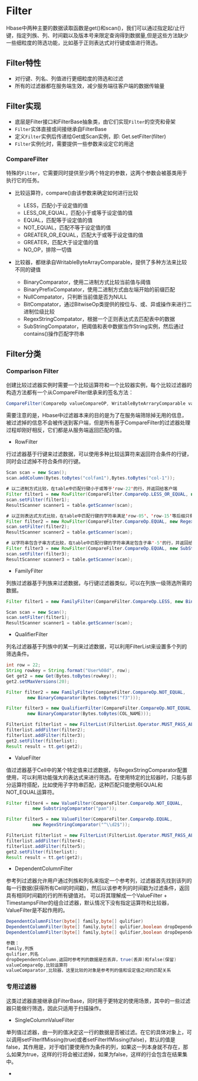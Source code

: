 # Filter

Hbase中两种主要的数据读取函数是get()和scan()，我们可以通过指定起/止行键，指定列族、列、时间戳以及版本号来限定查询得到数据量,但是这些方法缺少一些细粒度的筛选功能，比如基于正则表达式对行键或值进行筛选。

## Filter特性

* 对行键、列名、列值进行更细粒度的筛选和过滤
* 所有的过滤器都在服务端生效，减少服务端往客户端的数据传输量

## Filter实现

* 底层是Filter接口和FilterBase抽象类，由它们实现`Filter`的空壳和骨架
* `Filter`实体直接或间接继承自FilterBase
* 定义`Filter`实例后传递给Get或Scan实例，即: Get.setFilter(filter)
* `Filter`实例化时，需要提供一些参数来设定它的用途

### CompareFilter

特殊的`Filter`，它需要同时提供至少两个特定的参数，这两个参数会被基类用于执行它的任务。

* 比较运算符，compare()由该参数来确定如何进行比较
  * LESS，匹配小于设定值的值
  * LESS_OR_EQUAL，匹配小于或等于设定值的值
  * EQUAL，匹配等于设定值的值
  * NOT_EQUAL，匹配不等于设定值的值
  * GREATER_OR_EQUAL，匹配大于或等于设定值的值
  * GREATER，匹配大于设定值的值
  * NO_OP，排除一切值

* 比较器，都继承自WritableByteArrayComparable，提供了多种方法来比较不同的键值
  * BinaryComparator，使用二进制方式比较当前值与阈值
  * BinaryPrefixCompatator，使用二进制方式由左端开始的前缀匹配
  * NullCompatator，只判断当前值是否为NULL
  * BitCompatator，通过BitwiseOp类提供的按位与、或、异或操作来进行二进制位级比较
  * RegexStringCompatator，根据一个正则表达式去匹配表中的数据
  * SubStringCompatator，把阈值和表中数据当作String实例，然后通过contains()操作匹配字符串

## Filter分类
### Comparison Filter

创建比较过滤器实例时需要一个比较运算符和一个比较器实例，每个比较过滤器的构造方法都有一个从CompareFilter继承来的签名方法：
```java
CompareFilter(CompareOp valueCompareOP, WritableByteArraryComparable valueComparator)
```

需要注意的是，Hbase中过滤器本来的目的是为了在服务端筛除掉无用的信息，被过滤掉的信息不会被传送到客户端，但是所有基于CompareFilter的过滤器处理过程却刚好相反，它们都是从服务端返回匹配的值。

* RowFilter

行过滤器基于行键来过滤数据，可以使用多种比较运算符来返回符合条件的行键，同时会过滤掉不符合条件的行键。

```java
Scan scan = new Scan();
scan.addColumn(Bytes.toBytes("colfam1"),Bytes.toBytes("col-1"));

# 以二进制方式比较，在table中匹配行键小于或等于'row-22'的行，并返回给客户端
Filter filter1 = new RowFilter(CompareFilter.CompareOp.LESS_OR_EQUAL, new BinaryComparator(Bytes.toBytes("row-22")));
scan.setFilter(filter1);
ResultScanner scanner1 = table.getScanner(scan);

# 以正则表达式方式比较，在table中匹配行键的字符串满足'row-05'、'row-15'等后缀只有2位数字并以5结尾的行，并返回给客户端
Filter filter2 = new RowFilter(CompareFilter.CompareOp.EQUAL, new RegexStringComparator(".*-.5"));
scan.setFilter(filter2);
ResultScanner scanner2 = table.getScanner(scan);

# 以字符串包含子串方式比较，在table中匹配行键的字符串满足包含子串'-5'的行，并返回给客户端
Filter filter3 = new RowFilter(CompareFilter.CompareOp.EQUAL, new SubStringComparator("-5"));
scan.setFilter(filter3);
ResultScanner scanner3 = table.getScanner(scan);
```

* FamilyFilter

列族过滤器基于列族来过滤数据，与行键过滤器类似，可以在列族一级筛选所需的数据。

```java
Filter filter1 = new FamilyFilter(CompareFilter.CompareOp.LESS, new BinaryComparator(Bytes.toBytes("colfam3")));

Scan scan = new Scan();
scan.setFilter(filter1);
ResultScanner scanner1 = table.getScanner(scan);
```

* QualifierFilter

列名过滤器基于列族中的某一列来过滤数据，可以利用FilterList来设置多个列的筛选条件。

```java
int row = 22;
String rowkey = String.format("User%08d", row);
Get get2 = new Get(Bytes.toBytes(rowkey));
get2.setMaxVersions(20);

Filter filter2 = new FamilyFilter(CompareFilter.CompareOp.NOT_EQUAL,
        new BinaryComparator(Bytes.toBytes("f3")));

Filter filter3 = new QualifierFilter(CompareFilter.CompareOp.NOT_EQUAL,
        new BinaryComparator(Bytes.toBytes(COL_NAME)));

FilterList filterlist = new FilterList(FilterList.Operator.MUST_PASS_ALL);
filterlist.addFilter(filter2);
filterlist.addFilter(filter3);
get2.setFilter(filterlist);
Result result = tt.get(get2);
```

* ValueFilter

值过滤器基于Cell中的某个特定值来过滤数据，与RegexStringComparator配置使用，可以利用功能强大的表达式来进行筛选。在使用特定的比较器时，只能与部分运算符搭配，比如使用子字符串匹配，这种匹配只能使用EQUAL和NOT_EQUAL运算符。

```java
Filter filter4 = new ValueFilter(CompareFilter.CompareOp.NOT_EQUAL,
          new SubstringComparator("pan"));

Filter filter5 = new ValueFilter(CompareFilter.CompareOp.EQUAL,
          new RegexStringComparator("^\\d2$"));

FilterList filterlist = new FilterList(FilterList.Operator.MUST_PASS_ALL);
filterlist.addFilter(filter4);
filterlist.addFilter(filter5);
get2.setFilter(filterlist);
Result result = tt.get(get2);
```

* DependentColumnFilter

参考列过滤器允许用户通过列族和列名来指定一个参考列，过滤器首先找到该列的每一行数据(获得所有Cell的时间戳)，然后以该参考列的时间戳为过滤条件，返回具有相同时间戳的行的所有键值对。
可以将其理解成一个ValueFilter + TimestampsFilter的组合过滤器，默认情况下没有指定运算符和比较器，ValueFilter是不起作用的。

```java
DependentColumnFilter(byte[] family,byte[] qulifier)
DependentColumnFilter(byte[] family,byte[] qulifier,boolean dropDependentColumn)
DependentColumnFilter(byte[] family,byte[] qulifier,boolean dropDependentColumn,CompareOp valueCompareOp, WritableByteArrayComparable valueComparator)

参数：
family,列族
qulifier,列名
dropDependentColumn,返回时参考列的数据是否丢弃，true(丢弃)和false(保留)
valueCompareOp,比较运算符
valueComparator,比较器，这里比较的对象是参考列的值和设定值之间的匹配关系
```

### 专用过滤器
这类过滤器直接继承自FilterBase，同时用于更特定的使用场景，其中的一些过滤器只能做行筛选，因此只适用于扫描操作。

* SingleColumnValueFilter

单列值过滤器，由一列的值决定这一行的数据是否被过滤。在它的具体对象上，可以调用setFilterIfMissing(true)或者setFilterIfMissing(false)，默认的值是false，其作用是，对于咱们要使用作为条件的列，如果这一列本身就不存在，那么如果为true，这样的行将会被过滤掉，如果为false，这样的行会包含在结果集中。

*
